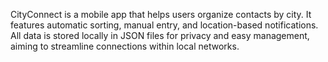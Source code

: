
CityConnect is a mobile app that helps users organize contacts by city. It features automatic sorting, manual entry, and location-based notifications. All data is stored locally in JSON files for privacy and easy management, aiming to streamline connections within local networks.
